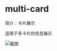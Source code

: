 # multi-card

简介：卡片展示

适用于多卡片的信息展示

![截图](https://img.alicdn.com/tfs/TB1O0BOwljTBKNjSZFNXXasFXXa-2744-1092.png)
